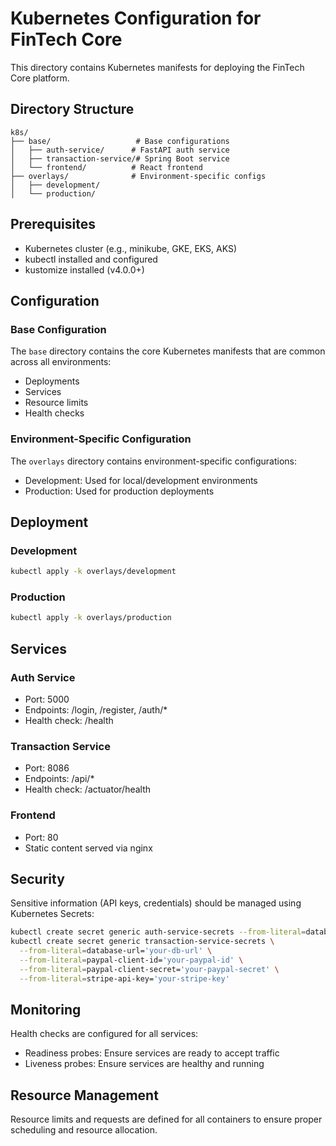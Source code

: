 # Kubernetes Configuration for FinTech Core

This directory contains Kubernetes manifests for deploying the FinTech Core platform.

## Directory Structure

```
k8s/
├── base/                   # Base configurations
│   ├── auth-service/      # FastAPI auth service
│   ├── transaction-service/# Spring Boot service
│   └── frontend/          # React frontend
├── overlays/              # Environment-specific configs
│   ├── development/
│   └── production/
```

## Prerequisites

- Kubernetes cluster (e.g., minikube, GKE, EKS, AKS)
- kubectl installed and configured
- kustomize installed (v4.0.0+)

## Configuration

### Base Configuration
The `base` directory contains the core Kubernetes manifests that are common across all environments:
- Deployments
- Services
- Resource limits
- Health checks

### Environment-Specific Configuration
The `overlays` directory contains environment-specific configurations:
- Development: Used for local/development environments
- Production: Used for production deployments

## Deployment

### Development
```bash
kubectl apply -k overlays/development
```

### Production
```bash
kubectl apply -k overlays/production
```

## Services

### Auth Service
- Port: 5000
- Endpoints: /login, /register, /auth/*
- Health check: /health

### Transaction Service
- Port: 8086
- Endpoints: /api/*
- Health check: /actuator/health

### Frontend
- Port: 80
- Static content served via nginx

## Security

Sensitive information (API keys, credentials) should be managed using Kubernetes Secrets:
```bash
kubectl create secret generic auth-service-secrets --from-literal=database-url='your-db-url'
kubectl create secret generic transaction-service-secrets \
  --from-literal=database-url='your-db-url' \
  --from-literal=paypal-client-id='your-paypal-id' \
  --from-literal=paypal-client-secret='your-paypal-secret' \
  --from-literal=stripe-api-key='your-stripe-key'
```

## Monitoring

Health checks are configured for all services:
- Readiness probes: Ensure services are ready to accept traffic
- Liveness probes: Ensure services are healthy and running

## Resource Management

Resource limits and requests are defined for all containers to ensure proper scheduling and resource allocation. 